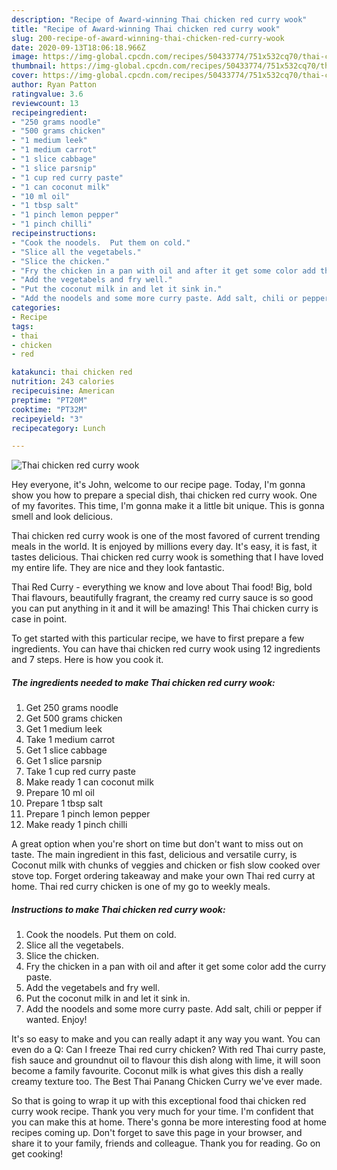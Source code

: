 ```yaml
---
description: "Recipe of Award-winning Thai chicken red curry wook"
title: "Recipe of Award-winning Thai chicken red curry wook"
slug: 200-recipe-of-award-winning-thai-chicken-red-curry-wook
date: 2020-09-13T18:06:18.966Z
image: https://img-global.cpcdn.com/recipes/50433774/751x532cq70/thai-chicken-red-curry-wook-recipe-main-photo.jpg
thumbnail: https://img-global.cpcdn.com/recipes/50433774/751x532cq70/thai-chicken-red-curry-wook-recipe-main-photo.jpg
cover: https://img-global.cpcdn.com/recipes/50433774/751x532cq70/thai-chicken-red-curry-wook-recipe-main-photo.jpg
author: Ryan Patton
ratingvalue: 3.6
reviewcount: 13
recipeingredient:
- "250 grams noodle"
- "500 grams chicken"
- "1 medium leek"
- "1 medium carrot"
- "1 slice cabbage"
- "1 slice parsnip"
- "1 cup red curry paste"
- "1 can coconut milk"
- "10 ml oil"
- "1 tbsp salt"
- "1 pinch lemon pepper"
- "1 pinch chilli"
recipeinstructions:
- "Cook the noodels.  Put them on cold."
- "Slice all the vegetabels."
- "Slice the chicken."
- "Fry the chicken in a pan with oil and after it get some color add the curry paste."
- "Add the vegetabels and fry well."
- "Put the coconut milk in and let it sink in."
- "Add the noodels and some more curry paste. Add salt, chili or pepper if wanted. Enjoy!"
categories:
- Recipe
tags:
- thai
- chicken
- red

katakunci: thai chicken red 
nutrition: 243 calories
recipecuisine: American
preptime: "PT20M"
cooktime: "PT32M"
recipeyield: "3"
recipecategory: Lunch

---
```



![Thai chicken red curry wook](https://img-global.cpcdn.com/recipes/50433774/751x532cq70/thai-chicken-red-curry-wook-recipe-main-photo.jpg)

Hey everyone, it's John, welcome to our recipe page. Today, I'm gonna show you how to prepare a special dish, thai chicken red curry wook. One of my favorites. This time, I'm gonna make it a little bit unique. This is gonna smell and look delicious.

Thai chicken red curry wook is one of the most favored of current trending meals in the world. It is enjoyed by millions every day. It's easy, it is fast, it tastes delicious. Thai chicken red curry wook is something that I have loved my entire life. They are nice and they look fantastic.

Thai Red Curry - everything we know and love about Thai food! Big, bold Thai flavours, beautifully fragrant, the creamy red curry sauce is so good you can put anything in it and it will be amazing! This Thai chicken curry is case in point.


To get started with this particular recipe, we have to first prepare a few ingredients. You can have thai chicken red curry wook using 12 ingredients and 7 steps. Here is how you cook it.

<!--inarticleads1-->

##### The ingredients needed to make Thai chicken red curry wook:

1. Get 250 grams noodle
1. Get 500 grams chicken
1. Get 1 medium leek
1. Take 1 medium carrot
1. Get 1 slice cabbage
1. Get 1 slice parsnip
1. Take 1 cup red curry paste
1. Make ready 1 can coconut milk
1. Prepare 10 ml oil
1. Prepare 1 tbsp salt
1. Prepare 1 pinch lemon pepper
1. Make ready 1 pinch chilli


A great option when you&#39;re short on time but don&#39;t want to miss out on taste. The main ingredient in this fast, delicious and versatile curry, is Coconut milk with chunks of veggies and chicken or fish slow cooked over stove top. Forget ordering takeaway and make your own Thai red curry at home. Thai red curry chicken is one of my go to weekly meals. 

<!--inarticleads2-->

##### Instructions to make Thai chicken red curry wook:

1. Cook the noodels.  Put them on cold.
1. Slice all the vegetabels.
1. Slice the chicken.
1. Fry the chicken in a pan with oil and after it get some color add the curry paste.
1. Add the vegetabels and fry well.
1. Put the coconut milk in and let it sink in.
1. Add the noodels and some more curry paste. Add salt, chili or pepper if wanted. Enjoy!


It&#39;s so easy to make and you can really adapt it any way you want. You can even do a Q: Can I freeze Thai red curry chicken? With red Thai curry paste, fish sauce and groundnut oil to flavour this dish along with lime, it will soon become a family favourite. Coconut milk is what gives this dish a really creamy texture too. The Best Thai Panang Chicken Curry we&#39;ve ever made. 

So that is going to wrap it up with this exceptional food thai chicken red curry wook recipe. Thank you very much for your time. I'm confident that you can make this at home. There's gonna be more interesting food at home recipes coming up. Don't forget to save this page in your browser, and share it to your family, friends and colleague. Thank you for reading. Go on get cooking!
